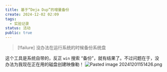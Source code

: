 ```yaml
---
title: 基于“Deja Dup”的增量备份
create: 2024-12-02 02:09
tags:
  - 实验记录
status: 活动
public: true
---
```

>[!failure] 没办法在运行系统的时候备份系统盘

这个工具是系统自带的，反正 `win` 搜索 “备份”，就有结果了。不过问题在于，没办法为我现在正在用的磁盘创建映像勒！
![Pasted image 20241201151426.png](https://cdn.sockingpanda.com/409a098c8b5f06b894e5d629a13a1059.png)
